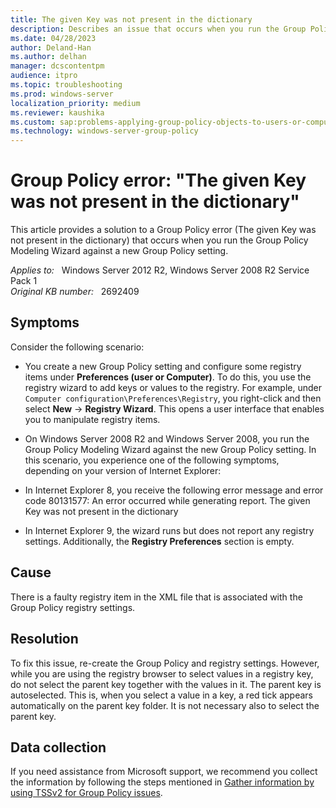 ```yaml
---
title: The given Key was not present in the dictionary
description: Describes an issue that occurs when you run the Group Policy Modeling Wizard against a new Group Policy setting.
ms.date: 04/28/2023
author: Deland-Han
ms.author: delhan
manager: dcscontentpm
audience: itpro
ms.topic: troubleshooting
ms.prod: windows-server
localization_priority: medium
ms.reviewer: kaushika
ms.custom: sap:problems-applying-group-policy-objects-to-users-or-computers, csstroubleshoot
ms.technology: windows-server-group-policy
---
```

# Group Policy error: "The given Key was not present in the dictionary"

This article provides a solution to a Group Policy error (The given Key was not present in the dictionary) that occurs when you run the Group Policy Modeling Wizard against a new Group Policy setting.

_Applies to:_ &nbsp; Windows Server 2012 R2, Windows Server 2008 R2 Service Pack 1  
_Original KB number:_ &nbsp; 2692409

## Symptoms

Consider the following scenario:  

- You create a new Group Policy setting and configure some registry items under **Preferences (user or Computer)**. To do this, you use the registry wizard to add keys or values to the registry. For example, under `Computer configuration\Preferences\Registry`, you right-click and then select **New** -> **Registry Wizard**. This opens a user interface that enables you to manipulate registry items.
- On Windows Server 2008 R2 and Windows Server 2008, you run the Group Policy Modeling Wizard against the new Group Policy setting. In this scenario, you experience one of the following symptoms, depending on your version of Internet Explorer:  
- In Internet Explorer 8, you receive the following error message and error code 80131577: An error occurred while generating report. The given Key was not present in the dictionary

- In Internet Explorer 9, the wizard runs but does not report any registry settings. Additionally, the **Registry Preferences** section is empty.

## Cause

There is a faulty registry item in the XML file that is associated with the Group Policy registry settings.

## Resolution

To fix this issue, re-create the Group Policy and registry settings. However, while you are using the registry browser to select values in a registry key, do not select the parent key together with the values in it. The parent key is autoselected. This is, when you select a value in a key, a red tick appears automatically on the parent key folder. It is not necessary also to select the parent key.

## Data collection

If you need assistance from Microsoft support, we recommend you collect the information by following the steps mentioned in [Gather information by using TSSv2 for Group Policy issues](../../windows-client/windows-troubleshooters/gather-information-using-tssv2-group-policy.md).
